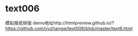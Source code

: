 # text006
模拟报纸排版
demo地址http://htmlpreview.github.io/?https://github.com/vvzhangw/text006/blob/master/text6.html
